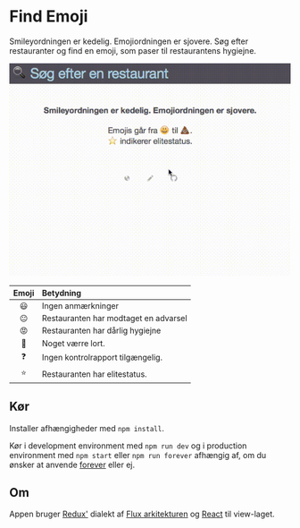 # Find Emoji

Smileyordningen er kedelig. Emojiordningen er sjovere. Søg efter restauranter og find en emoji, som paser til restaurantens hygiejne.

![Example](https://raw.githubusercontent.com/simonbs/findemoji/master/example.gif?token=AAyuE49TnPsFIwIX1-aEQVg_5YVC2CcEks5V2jFswA%3D%3D)

| Emoji | Betydning |
|:--:|:---------------------------------------|
| 😃 | Ingen anmærkninger                    |
| 😐 | Restauranten har modtaget en advarsel |
| 😡 | Restauranten har dårlig hygiejne      |
| 💩 | Noget værre lort.                     |
| ❓  | Ingen kontrolrapport tilgængelig.     |
| ⭐️  |  Restauranten har elitestatus. |

## Kør

Installer afhængigheder med `npm install`.

Kør i development environment med `npm run dev` og i production environment med `npm start` eller `npm run forever` afhængig af, om du ønsker at anvende [forever](https://github.com/foreverjs/forever) eller ej.

## Om

Appen bruger [Redux'](https://github.com/rackt/redux) dialekt af [Flux arkitekturen](http://facebook.github.io/flux/) og [React](http://facebook.github.io/react/) til view-laget.
